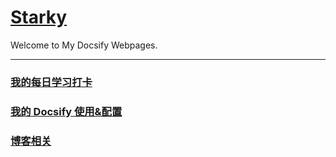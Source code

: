 # [Starky](https://tech.starky99.com/#/)

Welcome to My Docsify Webpages.

---

### [我的每日学习打卡](https://daily.starky99.com/#/DayDayUp/README)

### [我的 Docsify 使用&配置](https://daily.starky99.com/#/my-own-docsify/README)

### [博客相关](https://daily.starky99.com/#/blog-domain/README)
